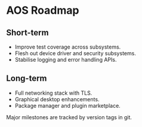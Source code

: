 # AOS Roadmap

## Short-term
- Improve test coverage across subsystems.
- Flesh out device driver and security subsystems.
- Stabilise logging and error handling APIs.

## Long-term
- Full networking stack with TLS.
- Graphical desktop enhancements.
- Package manager and plugin marketplace.

Major milestones are tracked by version tags in git.
